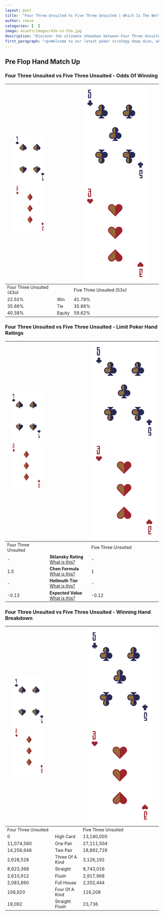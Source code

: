 ```yaml
---
layout: post
title:  "Four Three Unsuited Vs Five Three Unsuited | Which Is The Better Hand In Poker? A Complete Guide"
author: reece
categories: [  ]
image: assets/images/43o-vs-53o.jpg
description: "Discover the ultimate showdown between Four Three Unsuited and Five Three Unsuited in poker! Uncover the odds, strategies, and scenarios where one hand triumphs over the other. Get ready to up your poker game with this thrilling analysis."
first_paragraph: "<p>Welcome to our latest poker strategy deep dive, where we're pitting two distinct hands against each other in a high-stakes showdown: Four Three Unsuited vs Five Three Unsuited.</p><p>In the dynamic world of poker, every decision counts, and knowing which hand holds the upper hand is key to your success at the table.</p><p>In this article, we'll dissect these two hands, explore the scenarios where one dominates the other, and equip you with the knowledge to make strategic choices that can tip the odds in your favor.</p><p>Get ready to unravel the intriguing dynamics of these poker hands and elevate your game to new heights.</p>"
---
```




[comment]: # (sp0)

## Pre Flop Hand Match Up

<div class="table hand-ratings" markdown="1"> 



### Four Three Unsuited vs Five Three Unsuited - Odds Of Winning


    
| ![image info](assets/images/hand1/4.png) ![image info](assets/images/hand1/3o.png) |  | ![image info](assets/images/hand2/5.png) ![image info](assets/images/hand2/3o.png) |
| -------- | -------- | -------- |
| Four Three Unsuited (43o) |  | Five Three Unsuited (53o) |
| 22.55% | Win | 41.79% |
| 35.66% | Tie | 35.66% |
| 40.38% | Equity | 59.62% |




[comment]: # (sp1)



### Four Three Unsuited vs Five Three Unsuited - Limit Poker Hand Ratings


    
| ![image info](assets/images/hand1/4.png) ![image info](assets/images/hand1/3o.png) |  | ![image info](assets/images/hand2/5.png) ![image info](assets/images/hand2/3o.png) |
| -------- | -------- | -------- |
| Four Three Unsuited |  | Five Three Unsuited |
| - | **Sklansky Rating** [What is this?](/sklansky-rating-explained) | - |
| 1.5 | **Chen Formula** [What is this?](/chen-formula-explained) | 1 |
| - | **Hellmuth Tier** [What is this?](/Hellmuth-tier-explained) | - |
| -0.13 | **Expected Value** [What is this?](/expected-value-explained) | -0.12 |




[comment]: # (sp2)



### Four Three Unsuited vs Five Three Unsuited - Winning Hand Breakdown


    
| ![image info](assets/images/hand1/4.png) ![image info](assets/images/hand1/3o.png) |  | ![image info](assets/images/hand2/5.png) ![image info](assets/images/hand2/3o.png) |
| -------- | -------- | -------- |
| Four Three Unsuited |  | Five Three Unsuited |
| 0 | High Card | 13,140,000 |
| 11,074,560 | One Pair | 27,111,504 |
| 14,256,648 | Two Pair | 18,892,728 |
| 2,628,528 | Three Of A Kind | 3,126,192 |
| 8,923,368 | Straight | 9,743,016 |
| 2,610,912 | Flush | 2,917,968 |
| 2,083,860 | Full House | 2,202,444 |
| 106,920 | Four Of A Kind | 116,208 |
| 19,092 | Straight Flush | 23,736 |




[comment]: # (sp3)



</div>

[comment]: # (sp4)



[comment]: # (sp5)

